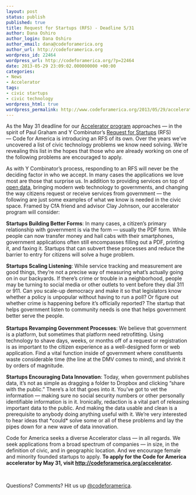 ```yaml
---
layout: post
status: publish
published: true
title: Request for Startups (RFS) - Deadline 5/31
author: Dana Oshiro
author_login: Dana Oshiro
author_email: dana@codeforamerica.org
author_url: http://codeforamerica.org
wordpress_id: 22464
wordpress_url: http://codeforamerica.org/?p=22464
date: 2013-05-29 23:09:02.000000000 +00:00
categories:
- News
- Accelerator
tags:
- civic startups
- civic technology
wordpress_html: true
wordpress_permalink: http://www.codeforamerica.org/2013/05/29/accelerator_rfs/
---
```


<p>As the May 31 deadline for our <a href="http://codeforamerica.org/accelerator/">Accelerator program</a> approaches — in the spirit of Paul Graham and Y Combinator’s <a href="http://ycombinator.com/rfs.html">Request for Startups</a> (RFS) — Code for America is introducing an RFS of its own. Over the years we’ve uncovered a list of civic technology problems we know need solving. We’re revealing this list in the hopes that those who are already working on one of the following problems are encouraged to apply.</p>
<p>As with Y Combinator’s process, responding to an RFS will never be the deciding factor in who we accept. In many cases the applications we love most are those that surprise us. In addition to providing services on top of <a href="http://en.wikipedia.org/wiki/Open_data">open data</a>, bringing modern web technology to governments, and changing the way citizens request or receive services from government — the following are just some examples of what we know is needed in the civic space. Framed by CfA friend and advisor Clay Johnson, our accelerator program will consider:</p>
<p><strong>Startups Building Better Forms</strong>: In many cases, a citizen’s primary relationship with government is via the form — usually the PDF form. While people can now transfer money and hail cabs with their smartphones, government applications often still encompasses filling out a PDF, printing it, and faxing it. Startups that can subvert these processes and reduce the barrier to entry for citizens will solve a huge problem.</p>
<p><strong>Startups Scaling Listening</strong>: While service tracking and measurement are good things, they’re not a precise way of measuring what’s actually going on in our backyards. If there’s crime or trouble in a neighborhood, people may be turning to social media or other outlets to vent before they dial 311 or 911. Can you scale-up democracy and make it so that legislators know whether a policy is unpopular without having to run a poll? Or figure out whether crime is happening before it’s officially reported? The startup that helps government listen to community needs is one that helps government better serve the people.<br/>
<strong><br/>
Startups Revamping Government Processes</strong>: We believe that government is a platform, but sometimes that platform need retrofitting. Using technology to shave days, weeks, or months off of a request or registration is as important to the citizen experience as a well-designed form or web application. Find a vital function inside of government where constituents waste considerable time (the line at the DMV comes to mind), and shrink it by orders of magnitude.</p>
<p><strong>Startups Encouraging Data Innovation</strong>: Today, when government publishes data, it’s not as simple as dragging a folder to Dropbox and clicking “share with the public.” There’s a lot that goes into it. You’ve got to vet the information — making sure no social security numbers or other personally identifiable information is in it. Ironically, redaction is a vital part of releasing important data to the public. And making the data usable and clean is a prerequisite to anybody doing anything useful with it. We’re very interested to hear ideas that *could* solve some or all of these problems and lay the pipes down for a new wave of data innovation.</p>
<p>Code for America seeks a diverse Accelerator class — in all regards. We seek applications from a broad spectrum of companies — in size, in the definition of civic, and in geographic location. And we encourage female and minority founded startups to apply. <strong>To apply for the Code for America accelerator by May 31, visit <a href="http://codeforamerica.org/accelerator">http://codeforamerica.org/accelerator</a>.</strong></p>
<p> </p>
<p>Questions? Comments? Hit us up <a href="http://twitter.com/codeforamerica" target="_blank">@codeforamerica</a>.</p>
